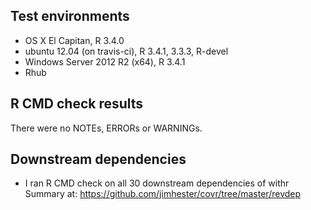 ## Test environments
* OS X El Capitan, R 3.4.0
* ubuntu 12.04 (on travis-ci), R 3.4.1, 3.3.3, R-devel
* Windows Server 2012 R2 (x64), R 3.4.1
* Rhub

## R CMD check results
There were no NOTEs, ERRORs or WARNINGs.

## Downstream dependencies
* I ran R CMD check on all 30 downstream dependencies of withr
  Summary at: https://github.com/jimhester/covr/tree/master/revdep
